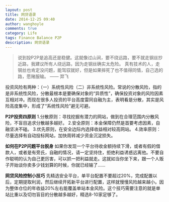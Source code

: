 ```yaml
---
layout: post
title: 网贷语录
date: 2014-12-25 09:40
author: wanghoyle
comments: true
category: Life
tags: Finance Balance P2P
description: 网贷语录
---
```

<blockquote>说到投P2P是追高还是稳健。这就像过山涧，要不绕远路，要不就走钢丝抄近路，我建议所有人绕远路，因为走钢丝确实太危险。 真有技术的人，走钢丝也肯定没问题，能驾驭就好，但是如果摔死了也不值得同情，自己选的路，愿赌服输。 —— 羿飞</blockquote>
投资风险有两种：（一）系统性风险（二）非系统性风险。常说的分散风险，指的是非系统性风险，分散最根本是要确保对象的“异质性”，确保投资对象的风险因素互相对冲。而现在很多人投资的平台高度雷同自融为主，表明看是分散，其实是风险高度集中，形成了“系统性风险”避无可避。

<strong>P2P投资四原则</strong>
1.分散原则：寻找挖掘有潜力的网站，做到在合理范围内分散风险，不盲目追求分散越多越好。
2.安全原则：本金保障仍然是首要考虑因素，自融坚决不碰。
3.优先原则，在安全边际内选择收益相对较高网站。
4.效率原则：尽量选择有自动投标网站，加快周转减少资金沉淀损失。

<strong>如何在P2P问题平台脱身</strong>
如果你发现一个平台待收金额持续下滑，或者有假的借款人，或者是有旁氏，自融的情况，请一定坚持住，拒绝利益诱惑远离他。不要自作聪明的认为自己更厉害，可以抓一把利益就走。这就如当你坐下来，跟一个人贩子开始谈你卖多少钱划算的时候，你就已经输了……

<strong>网贷风险控制小技巧</strong>
先精选安全平台，单平台配置不要超过20%，完成配置以后，定期提取利润，然后继续开拓新平台进行配置，这样就慢慢风险越来越小。因为整体仓位的年收益20%左右能覆盖单站本金风险。这个技巧需要注意的就是单站比重以及切勿盲目的分散越多越好，精选8-10家足够了。

